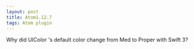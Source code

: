 ```yaml
---
layout: post
title: Atom1.12.7
tags: Atom plugin
---
```


Why did UIColor 's default color change from Med to Proper with Swift 3?
